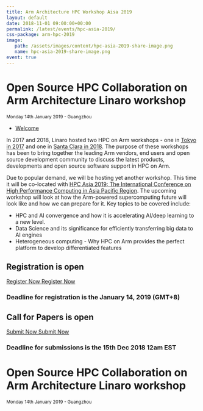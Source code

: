 ```yaml
---
title: Arm Architecture HPC Workshop Aisa 2019
layout: default
date: 2018-11-01 09:00:00+00:00
permalink: /latest/events/hpc-asia-2019/
css-package: arm-hpc-2019
image:
   path: /assets/images/content/hpc-asia-2019-share-image.png
   name: hpc-asia-2019-share-image.png
event: true
---
```

<div class="container-fluid" id="content-container">
<div class="row no-padding arm-hpc-row top">
    <div class="container" style="background: url(/assets/images/content/hpc-asia-2019.png);background-position: center center;">
        <h1>Open Source HPC Collaboration on Arm Architecture Linaro workshop</h1>
        <small>Monday 14th January 2019 - Guangzhou</small>
    </div>
</div>
<div class="row arm-hpc-row main">
<div class="container">
    <ul class="nav nav-tabs" role="tablist" id="tabbed_nav">
      <li role="presentation" class="active">
        <a href="#welcome" role="tab" data-toggle="tab">
            Welcome
        </a>
      </li>
      <!-- <li role="presentation" class="">
        <a href="#featured-speakers" role="tab" data-toggle="tab">
            Speakers
        </a>
      </li>
      <li role="presentation" class="">
        <a href="#schedule-tab" role="tab" data-toggle="tab">
            Schedule
        </a>
      </li>
      <li role="presentation" class="">
        <a href="#resources" role="tab" data-toggle="tab">
            Resources
        </a>
      </li> -->
    </ul>

<div class="tab-content" id="tabbed_nav_content"><!--Start Tab Content-->

<div role="tabpanel" class="tab-pane tab-pane-legal active" id="welcome">

<div class="col-sm-6" markdown="1">

In 2017 and 2018, Linaro hosted two HPC on Arm workshops - one in [Tokyo in 2017](https://www.linaro.org/events/armhpcjapan2017/) and one in [Santa Clara in 2018](https://www.linaro.org/latest/events/arm-hpc-santa-clara-2018/). The purpose of these workshops has been to bring together the leading Arm vendors, end users and open source development community to discuss the latest products, developments and open source software support in HPC on Arm. 

Due to popular demand, we will be hosting yet another workshop. This time it will be co-located with [HPC Asia 2019: The International Conference on High Performance Computing in Asia Pacific Region](http://hpcasia2019.org). The upcoming workshop will look at how the Arm-powered supercomputing future will look like and how we can prepare for it. Key topics to be covered include:

- HPC and AI convergence and how it is accelerating AI/deep learning to a new level. 
- Data Science and its significance for efficiently transferring big data to AI engines 
- Heterogeneous computing - Why HPC on Arm provides the perfect platform to develop differentiated features

<!-- <div class="members" markdown="1">
<strong>Thanks to our sponsors</strong>
<div class="col-xs-4" markdown="1">
{% include image.html name="arm.jpg" %}
</div>
<div class="col-xs-4" markdown="1">
{% include image.html name="hisilicon.jpg" %}
</div>
<div class="col-xs-4" markdown="1">
{% include image.html name="linaro.jpg" %}
</div>
</div> -->


</div>

<div class="col-sm-6 no-padding">

<div id="call-for-papers">

<h2>Registration is <span>open</span></h2>
<a href="https://linaro.co/hpc-asia-registration" 
class="hidden-xs btn btn-primary btn-two call-for-papers">
Register Now
</a>
<a href="https://linaro.co/hpc-asia-registration" 
class="center-block visible-xs-block btn btn-primary">
Register Now
</a>
<h3>Deadline for registration is the January 14, 2019 (GMT+8) </h3>

</div>

<div id="call-for-papers">

<h2>Call for Papers is <span>open</span></h2>
<a href="https://workshop.linaro.org/hpcasia19/" 
class="hidden-xs btn btn-primary btn-two call-for-papers">
Submit Now
</a>
<a href="https://workshop.linaro.org/hpcasia19/" 
class="center-block visible-xs-block btn btn-primary">
Submit Now
</a>
<h3>Deadline for submissions is the 15th Dec 2018 12am EST </h3>

</div>
</div>
</div><!--End Tab Content-->
</div><!--End Container-->
</div><!--End Row-->

</div>
<div class="row no-padding arm-hpc-row top">
    <div class="container" style="background: url(/assets/images/content/hpc-asia-2019.png);background-position: center center;">
        <h1>Open Source HPC Collaboration on Arm Architecture Linaro workshop</h1>
        <small>Monday 14th January 2019 - Guangzhou</small>
    </div>
</div>
</div>

